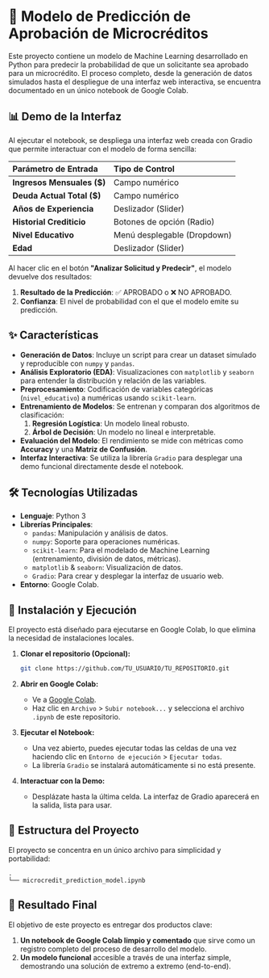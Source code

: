 # 🤖 Modelo de Predicción de Aprobación de Microcréditos

Este proyecto contiene un modelo de Machine Learning desarrollado en Python para predecir la probabilidad de que un solicitante sea aprobado para un microcrédito. El proceso completo, desde la generación de datos simulados hasta el despliegue de una interfaz web interactiva, se encuentra documentado en un único notebook de Google Colab.

## 📊 Demo de la Interfaz

Al ejecutar el notebook, se despliega una interfaz web creada con Gradio que permite interactuar con el modelo de forma sencilla:

| Parámetro de Entrada | Tipo de Control |
| :--- | :--- |
| **Ingresos Mensuales ($)** | Campo numérico |
| **Deuda Actual Total ($)** | Campo numérico |
| **Años de Experiencia** | Deslizador (Slider) |
| **Historial Crediticio** | Botones de opción (Radio) |
| **Nivel Educativo** | Menú desplegable (Dropdown) |
| **Edad** | Deslizador (Slider) |

Al hacer clic en el botón **"Analizar Solicitud y Predecir"**, el modelo devuelve dos resultados:
1.  **Resultado de la Predicción**: ✅ APROBADO o ❌ NO APROBADO.
2.  **Confianza**: El nivel de probabilidad con el que el modelo emite su predicción.

## ✨ Características

*   **Generación de Datos**: Incluye un script para crear un dataset simulado y reproducible con `numpy` y `pandas`.
*   **Análisis Exploratorio (EDA)**: Visualizaciones con `matplotlib` y `seaborn` para entender la distribución y relación de las variables.
*   **Preprocesamiento**: Codificación de variables categóricas (`nivel_educativo`) a numéricas usando `scikit-learn`.
*   **Entrenamiento de Modelos**: Se entrenan y comparan dos algoritmos de clasificación:
    1.  **Regresión Logística**: Un modelo lineal robusto.
    2.  **Árbol de Decisión**: Un modelo no lineal e interpretable.
*   **Evaluación del Modelo**: El rendimiento se mide con métricas como **Accuracy** y una **Matriz de Confusión**.
*   **Interfaz Interactiva**: Se utiliza la librería `Gradio` para desplegar una demo funcional directamente desde el notebook.

## 🛠️ Tecnologías Utilizadas

*   **Lenguaje**: Python 3
*   **Librerías Principales**:
    *   `pandas`: Manipulación y análisis de datos.
    *   `numpy`: Soporte para operaciones numéricas.
    *   `scikit-learn`: Para el modelado de Machine Learning (entrenamiento, división de datos, métricas).
    *   `matplotlib` & `seaborn`: Visualización de datos.
    *   `Gradio`: Para crear y desplegar la interfaz de usuario web.
*   **Entorno**: Google Colab.

## 🚀 Instalación y Ejecución

El proyecto está diseñado para ejecutarse en Google Colab, lo que elimina la necesidad de instalaciones locales.

1.  **Clonar el repositorio (Opcional):**
    ```bash
    git clone https://github.com/TU_USUARIO/TU_REPOSITORIO.git
    ```

2.  **Abrir en Google Colab:**
    *   Ve a [Google Colab](https://colab.research.google.com/).
    *   Haz clic en `Archivo` > `Subir notebook...` y selecciona el archivo `.ipynb` de este repositorio.

3.  **Ejecutar el Notebook:**
    *   Una vez abierto, puedes ejecutar todas las celdas de una vez haciendo clic en `Entorno de ejecución` > `Ejecutar todas`.
    *   La librería `Gradio` se instalará automáticamente si no está presente.

4.  **Interactuar con la Demo:**
    *   Desplázate hasta la última celda. La interfaz de Gradio aparecerá en la salida, lista para usar.

## 📂 Estructura del Proyecto

El proyecto se concentra en un único archivo para simplicidad y portabilidad:

```
.
└── microcredit_prediction_model.ipynb
```

## 🎯 Resultado Final

El objetivo de este proyecto es entregar dos productos clave:
1.  **Un notebook de Google Colab limpio y comentado** que sirve como un registro completo del proceso de desarrollo del modelo.
2.  **Un modelo funcional** accesible a través de una interfaz simple, demostrando una solución de extremo a extremo (end-to-end).
